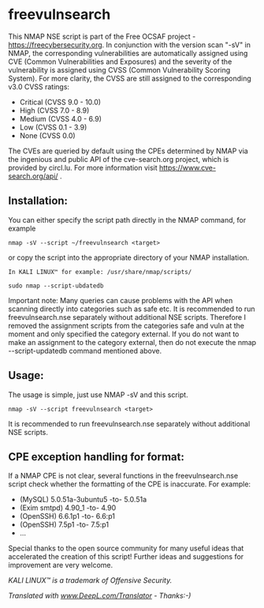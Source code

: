 # freevulnsearch

This NMAP NSE script is part of the Free OCSAF project - https://freecybersecurity.org. In conjunction with the version scan "-sV" in NMAP, the corresponding vulnerabilities are automatically assigned using CVE (Common Vulnerabilities and Exposures) and the severity of the vulnerability is assigned using CVSS (Common Vulnerability Scoring System). For more clarity, the CVSS are still assigned to the corresponding v3.0 CVSS ratings:

* Critical (CVSS 9.0 - 10.0)
* High (CVSS 7.0 - 8.9)
* Medium (CVSS 4.0 - 6.9)
* Low (CVSS 0.1 - 3.9)
* None (CVSS 0.0)

The CVEs are queried by default using the CPEs determined by NMAP via the ingenious and public API of the cve-search.org project, which is provided by circl.lu. For more information visit https://www.cve-search.org/api/ .

## Installation:

You can either specify the script path directly in the NMAP command, for example

    nmap -sV --script ~/freevulnsearch <target>

or copy the script into the appropriate directory of your NMAP installation.

    In KALI LINUX™ for example: /usr/share/nmap/scripts/

    sudo nmap --script-ubdatedb

Important note: Many queries can cause problems with the API when scanning directly into categories such as safe etc. It is recommended to run freevulnsearch.nse separately without additional NSE scripts. Therefore I removed the assignment scripts from the categories safe and vuln at the moment and only specified the category external. If you do not want to make an assignment to the category external, then do not execute the nmap --script-updatedb command mentioned above.

## Usage:

The usage is simple, just use NMAP -sV and this script.

    nmap -sV --script freevulnsearch <target>
    
It is recommended to run freevulnsearch.nse separately without additional NSE scripts. 

## CPE exception handling for format:

If a NMAP CPE is not clear, several functions in the freevulnsearch.nse script check whether the formatting of the CPE is inaccurate. For example:

* (MySQL) 5.0.51a-3ubuntu5 -to- 5.0.51a
* (Exim smtpd) 4.90_1  -to-  4.90
* (OpenSSH) 6.6.1p1  -to-  6.6:p1
* (OpenSSH) 7.5p1  -to-  7.5:p1
* ...

Special thanks to the open source community for many useful ideas that accelerated the creation of this script!
Further ideas and suggestions for improvement are very welcome.

*KALI LINUX™ is a trademark of Offensive Security.*

*Translated with www.DeepL.com/Translator - Thanks:-)*
